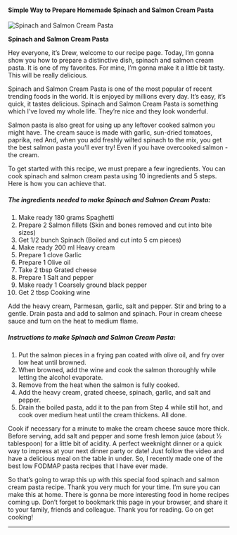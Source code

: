             

#### Simple Way to Prepare Homemade Spinach and Salmon Cream Pasta

![Spinach and Salmon Cream Pasta](https://img-global.cpcdn.com/recipes/5381757089087488/751x532cq70/spinach-and-salmon-cream-pasta-recipe-main-photo.jpg)

**Spinach and Salmon Cream Pasta**

Hey everyone, it’s Drew, welcome to our recipe page. Today, I’m gonna show you how to prepare a distinctive dish, spinach and salmon cream pasta. It is one of my favorites. For mine, I’m gonna make it a little bit tasty. This will be really delicious.

Spinach and Salmon Cream Pasta is one of the most popular of recent trending foods in the world. It is enjoyed by millions every day. It’s easy, it’s quick, it tastes delicious. Spinach and Salmon Cream Pasta is something which I’ve loved my whole life. They’re nice and they look wonderful.

Salmon pasta is also great for using up any leftover cooked salmon you might have. The cream sauce is made with garlic, sun-dried tomatoes, paprika, red And, when you add freshly wilted spinach to the mix, you get the best salmon pasta you'll ever try! Even if you have overcooked salmon - the cream.

To get started with this recipe, we must prepare a few ingredients. You can cook spinach and salmon cream pasta using 10 ingredients and 5 steps. Here is how you can achieve that.

##### The ingredients needed to make Spinach and Salmon Cream Pasta:

1.  Make ready 180 grams Spaghetti
2.  Prepare 2 Salmon fillets (Skin and bones removed and cut into bite sizes)
3.  Get 1/2 bunch Spinach (Boiled and cut into 5 cm pieces)
4.  Make ready 200 ml Heavy cream
5.  Prepare 1 clove Garlic
6.  Prepare 1 Olive oil
7.  Take 2 tbsp Grated cheese
8.  Prepare 1 Salt and pepper
9.  Make ready 1 Coarsely ground black pepper
10.  Get 2 tbsp Cooking wine

Add the heavy cream, Parmesan, garlic, salt and pepper. Stir and bring to a gentle. Drain pasta and add to salmon and spinach. Pour in cream cheese sauce and turn on the heat to medium flame.

##### Instructions to make Spinach and Salmon Cream Pasta:

1.  Put the salmon pieces in a frying pan coated with olive oil, and fry over low heat until browned.
2.  When browned, add the wine and cook the salmon thoroughly while letting the alcohol evaporate.
3.  Remove from the heat when the salmon is fully cooked.
4.  Add the heavy cream, grated cheese, spinach, garlic, and salt and pepper.
5.  Drain the boiled pasta, add it to the pan from Step 4 while still hot, and cook over medium heat until the cream thickens. All done.

Cook if necessary for a minute to make the cream cheese sauce more thick. Before serving, add salt and pepper and some fresh lemon juice (about ½ tablespoon) for a little bit of acidity. A perfect weeknight dinner or a quick way to impress at your next dinner party or date! Just follow the video and have a delicious meal on the table in under. So, I recently made one of the best low FODMAP pasta recipes that I have ever made.

So that’s going to wrap this up with this special food spinach and salmon cream pasta recipe. Thank you very much for your time. I’m sure you can make this at home. There is gonna be more interesting food in home recipes coming up. Don’t forget to bookmark this page in your browser, and share it to your family, friends and colleague. Thank you for reading. Go on get cooking!

* * *